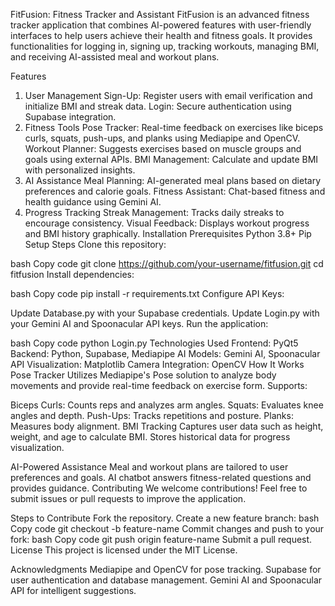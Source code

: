 FitFusion: Fitness Tracker and Assistant
FitFusion is an advanced fitness tracker application that combines AI-powered features with user-friendly interfaces to help users achieve their health and fitness goals. It provides functionalities for logging in, signing up, tracking workouts, managing BMI, and receiving AI-assisted meal and workout plans.

Features
1. User Management
Sign-Up: Register users with email verification and initialize BMI and streak data.
Login: Secure authentication using Supabase integration.
2. Fitness Tools
Pose Tracker: Real-time feedback on exercises like biceps curls, squats, push-ups, and planks using Mediapipe and OpenCV.
Workout Planner: Suggests exercises based on muscle groups and goals using external APIs.
BMI Management: Calculate and update BMI with personalized insights.
3. AI Assistance
Meal Planning: AI-generated meal plans based on dietary preferences and calorie goals.
Fitness Assistant: Chat-based fitness and health guidance using Gemini AI.
4. Progress Tracking
Streak Management: Tracks daily streaks to encourage consistency.
Visual Feedback: Displays workout progress and BMI history graphically.
Installation
Prerequisites
Python 3.8+
Pip
Setup Steps
Clone this repository:

bash
Copy code
git clone https://github.com/your-username/fitfusion.git
cd fitfusion
Install dependencies:

bash
Copy code
pip install -r requirements.txt
Configure API Keys:

Update Database.py with your Supabase credentials.
Update Login.py with your Gemini AI and Spoonacular API keys.
Run the application:

bash
Copy code
python Login.py
Technologies Used
Frontend: PyQt5
Backend: Python, Supabase, Mediapipe
AI Models: Gemini AI, Spoonacular API
Visualization: Matplotlib
Camera Integration: OpenCV
How It Works
Pose Tracker
Utilizes Mediapipe's Pose solution to analyze body movements and provide real-time feedback on exercise form. Supports:

Biceps Curls: Counts reps and analyzes arm angles.
Squats: Evaluates knee angles and depth.
Push-Ups: Tracks repetitions and posture.
Planks: Measures body alignment.
BMI Tracking
Captures user data such as height, weight, and age to calculate BMI. Stores historical data for progress visualization.

AI-Powered Assistance
Meal and workout plans are tailored to user preferences and goals.
AI chatbot answers fitness-related questions and provides guidance.
Contributing
We welcome contributions! Feel free to submit issues or pull requests to improve the application.

Steps to Contribute
Fork the repository.
Create a new feature branch:
bash
Copy code
git checkout -b feature-name
Commit changes and push to your fork:
bash
Copy code
git push origin feature-name
Submit a pull request.
License
This project is licensed under the MIT License.

Acknowledgments
Mediapipe and OpenCV for pose tracking.
Supabase for user authentication and database management.
Gemini AI and Spoonacular API for intelligent suggestions.
